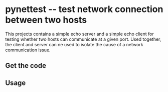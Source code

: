 # pynettest -- test network connection between two hosts

This projects contains a simple echo server and a simple echo client for testing whether two hosts can communicate at
a given port. Used together, the client and server can ne used to isolate the cause of a network communication issue.

## Get the code


## Usage


